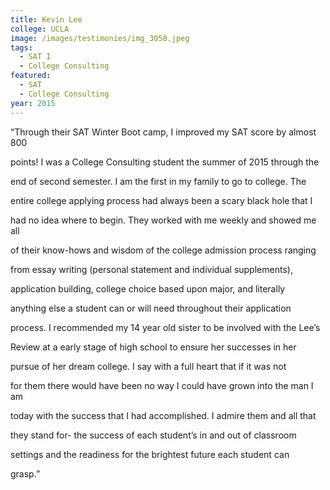 ```yaml
---
title: Kevin Lee
college: UCLA
image: /images/testimonies/img_3058.jpeg
tags:
  - SAT I
  - College Consulting
featured:
  - SAT
  - College Consulting
year: 2015
---
```


“Through their SAT Winter Boot camp, I improved my SAT score by almost 800

points! I was a College Consulting student the summer of 2015 through the

end of second semester. I am the first in my family to go to college. The

entire college applying process had always been a scary black hole that I

had no idea where to begin. They worked with me weekly and showed me all

of their know-hows and wisdom of the college admission process ranging

from essay writing (personal statement and individual supplements),

application building, college choice based upon major, and literally

anything else a student can or will need throughout their application

process. I recommended my 14 year old sister to be involved with the Lee’s

Review at a early stage of high school to ensure her successes in her

pursue of her dream college. I say with a full heart that if it was not

for them there would have been no way I could have grown into the man I am

today with the success that I had accomplished. I admire them and all that

they stand for- the success of each student’s in and out of classroom

settings and the readiness for the brightest future each student can

grasp.”
